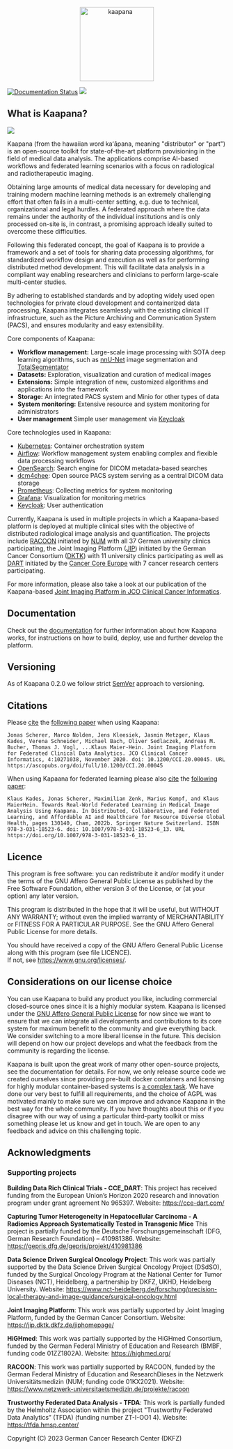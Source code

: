 
<p align="center">
 <img src="https://www.kaapana.ai/kaapana-downloads/kaapana-docs/stable/img/kaapana_logo_2.png" height=170 alt="kaapana" border="0" />
</p>

[![Documentation Status](https://readthedocs.org/projects/kaapana/badge/?version=latest)](https://kaapana.readthedocs.io/en/latest/?badge=latest)
<a href="https://join.slack.com/t/kaapana/shared_invite/zt-hilvek0w-ucabihas~jn9PDAM0O3gVQ/"><img src="https://img.shields.io/badge/chat-slack-blueviolet" /></a>

## What is Kaapana?

<p>
  <a href="https://www.kaapana.ai/kaapana-downloads/kaapana-docs/stable/gif/kaapana-v0.2.0-showcase.mp4" target="_blank">
    <img src="https://www.kaapana.ai/kaapana-downloads/kaapana-docs/stable/img/thumbnail_kaapana_vid.png" />
  </a>
</p>

Kaapana (from the hawaiian word kaʻāpana, meaning "distributor" or "part") is an open-source toolkit for state-of-the-art platform provisioning in the field of medical data analysis. The applications comprise  AI-based workflows and federated learning scenarios with a focus on radiological and radiotherapeutic imaging. 

Obtaining large amounts of medical data necessary for developing and training modern machine learning methods is an extremely challenging effort that often fails in a multi-center setting, e.g. due to technical, organizational and legal hurdles. A federated approach where the data remains under the authority of the individual institutions and is only processed on-site is, in contrast, a promising approach ideally suited to overcome these difficulties.

Following this federated concept, the goal of Kaapana is to provide a framework and a set of tools for sharing data processing algorithms, for standardized workflow design and execution as well as for performing distributed method development. This will facilitate data analysis in a compliant way enabling researchers and clinicians to perform large-scale multi-center studies.

By adhering to established standards and by adopting widely used open technologies for private cloud development and containerized data processing, Kaapana integrates seamlessly with the existing clinical IT infrastructure, such as the Picture Archiving and Communication System (PACS), and ensures modularity and easy extensibility.

Core components of Kaapana:
* **Workflow management:** Large-scale image processing with SOTA deep learning algorithms, such as [nnU-Net](https://github.com/MIC-DKFZ/nnunet) image segmentation and [TotalSegmentator](https://github.com/wasserth/TotalSegmentator)
* **Datasets:** Exploration, visualization and curation of medical images
* **Extensions:** Simple integration of new, customized algorithms and applications into the framework
* **Storage:** An integrated PACS system and Minio for other types of data
* **System monitoring:** Extensive resource and system monitoring for administrators
* **User management** Simple user management via [Keycloak](https://www.keycloak.org/)

Core technologies used in Kaapana:
* [Kubernetes](https://kubernetes.io/): Container orchestration system
* [Airflow](https://airflow.apache.org/): Workflow management system enabling complex and flexible data processing workflows
* [OpenSearch](https://opensearch.org/): Search engine for DICOM metadata-based searches
* [dcm4chee](https://www.dcm4che.org/): Open source PACS system serving as a central DICOM data storage
* [Prometheus](https://github.com/prometheus/prometheus): Collecting metrics for system monitoring
* [Grafana](https://github.com/grafana/grafana): Visualization for monitoring metrics
* [Keycloak](https://www.keycloak.org/): User authentication


Currently, Kaapana is used in multiple projects in which a Kaapana-based platform is deployed at multiple clinical sites with the objective of distributed radiological image analysis and quantification. The projects include [RACOON](https://racoon.network/) initiated by [NUM](https://www.netzwerk-universitaetsmedizin.de) with all 37 German university clinics participating, the Joint Imaging Platform ([JIP](https://jip.dktk.dkfz.de/jiphomepage/)) initiated by the German Cancer Consortium ([DKTK](https://dktk.dkfz.de/)) with 11 university clinics participating as well as [DART](https://cce-dart.com) initiated by the [Cancer Core Europe](https://cancercoreeurope.eu/) with 7 cancer research centers participating.

For more information, please also take a look at our publication of the Kaapana-based [Joint Imaging Platform in JCO Clinical Cancer Informatics](https://ascopubs.org/doi/full/10.1200/CCI.20.00045).

## Documentation

Check out the [documentation](https://kaapana.readthedocs.io/en/latest/) for further information about how Kaapana works, for instructions on how to build, deploy, use and further develop the platform.

## Versioning

As of Kaapana 0.2.0 we follow strict [SemVer](https://semver.org/) approach to versioning.

## Citations
Please [cite](https://ascopubs.org/action/showCitFormats?doi=10.1200/CCI.20.00045) the [following paper](https://ascopubs.org/doi/full/10.1200/CCI.20.00045) when using Kaapana:

    Jonas Scherer, Marco Nolden, Jens Kleesiek, Jasmin Metzger, Klaus Kades, Verena Schneider, Michael Bach, Oliver Sedlaczek, Andreas M. Bucher, Thomas J. Vogl, ...Klaus Maier-Hein. Joint Imaging Platform for Federated Clinical Data Analytics. JCO Clinical Cancer Informatics, 4:10271038, November 2020. doi: 10.1200/CCI.20.00045. URL https://ascopubs.org/doi/full/10.1200/CCI.20.00045

When using Kapaana for federated learning please also [cite](https://link.springer.com/chapter/10.1007/978-3-031-18523-6_13#citeas) the [following paper](https://link.springer.com/book/10.1007/978-3-031-18523-6):

    Klaus Kades, Jonas Scherer, Maximilian Zenk, Marius Kempf, and Klaus MaierHein. Towards Real-World Federated Learning in Medical Image Analysis Using Kaapana. In Distributed, Collaborative, and Federated Learning, and Affordable AI and Healthcare for Resource Diverse Global Health, pages 130140, Cham, 2022b. Springer Nature Switzerland. ISBN 978-3-031-18523-6. doi: 10.1007/978-3-031-18523-6_13. URL https://doi.org/10.1007/978-3-031-18523-6_13.

## Licence

This program is free software: you can redistribute it and/or modify
it under the terms of the GNU Affero General Public License as published
by the Free Software Foundation, either version 3 of the License, or
(at your option) any later version.

This program is distributed in the hope that it will be useful,
but WITHOUT ANY WARRANTY; without even the implied warranty of
MERCHANTABILITY or FITNESS FOR A PARTICULAR PURPOSE.  See the
GNU Affero General Public License for more details.

You should have received a copy of the GNU Affero General Public License
along with this program (see file LICENCE).  
If not, see <https://www.gnu.org/licenses/>.

## Considerations on our license choice

You can use Kaapana to build any product you like, including commercial closed-source ones since it is a highly modular system. Kaapana is licensed under the [GNU Affero General Public License](https://www.gnu.org/licenses/agpl-3.0.en.html) for now since we want to ensure that we can integrate all developments and contributions to its core system for maximum benefit to the community and give everything back. We consider switching to a more liberal license in the future. This decision will depend on how our project develops and what the feedback from the community is regarding the license. 

Kaapana is built upon the great work of many other open-source projects, see the documentation for details. For now, we only release source code we created ourselves since providing pre-built docker containers and licensing for highly modular container-based systems is [a complex task](https://www.linuxfoundation.org/blog/2020/04/docker-containers-what-are-the-open-source-licensing-considerations/). We have done our very best to fulfill all requirements, and the choice of AGPL was motivated mainly to make sure we can improve and advance Kaapana in the best way for the whole community. If you have thoughts about this or if you disagree with our way of using a particular third-party toolkit or miss something please let us know and get in touch. We are open to any feedback and advice on this challenging topic.

## Acknowledgments

### Supporting projects

**Building Data Rich Clinical Trials - CCE_DART**: This project has received funding from the European Union’s Horizon 2020 research and innovation program under grant agreement No 965397. Website: <https://cce-dart.com/>

**Capturing Tumor Heterogeneity in Hepatocellular Carcinoma - A Radiomics Approach Systematically Tested in Transgenic Mice** This project is partially funded by the Deutsche Forschungsgemeinschaft (DFG, German Research Foundation) – 410981386. Website: <https://gepris.dfg.de/gepris/projekt/410981386>

**Data Science Driven Surgical Oncology Project**: This work was partially supported by the Data Science Driven Surgical Oncology Project (DSdSO), funded by the Surgical Oncology Program at the National Center for Tumor Diseases (NCT), Heidelberg, a partnership by DKFZ, UKHD, Heidelberg University. Website: <https://www.nct-heidelberg.de/forschung/precision-local-therapy-and-image-guidance/surgical-oncology.html>

**Joint Imaging Platform**: This work was partially supported by Joint Imaging Platform, funded by the German Cancer Consortium. Website: <https://jip.dktk.dkfz.de/jiphomepage/>

**HiGHmed**: This work was partially supported by the HiGHmed Consortium, funded by the German Federal Ministry of Education and Research (BMBF, funding code 01ZZ1802A). Website: <https://highmed.org/>

**RACOON**: This work was partially supported by RACOON, funded by the German Federal Ministry of Education and ResearchDieses in the Netzwerk Universitätsmedizin (NUM; funding code 01KX2021). Website: <https://www.netzwerk-universitaetsmedizin.de/projekte/racoon>

**Trustworthy Federated Data Analysis - TFDA**: This work is partially funded by the Helmholtz Association within the project "Trustworthy Federated Data Analytics” (TFDA) (funding number
ZT-I-OO1 4). Website: <https://tfda.hmsp.center/>

Copyright (C) 2023  German Cancer Research Center (DKFZ)